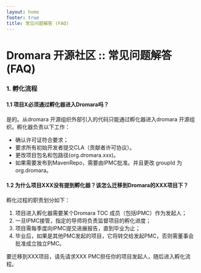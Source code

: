 ```yaml
---
layout: home
footer: true
title: 常见问题解答 (FAQ)
---
```


# Dromara 开源社区 :: 常见问题解答 (FAQ)

### 1. 孵化流程

#### 1.1 项目X必须通过孵化器进入Dromara吗？
是的。从dromara 开源组织外部引入的代码只能通过孵化器进入dromara 开源组织。孵化器负责以下工作：
* 确认许可证符合要求；
* 要求所有初始开发者提交CLA（贡献者许可协议）。
* 更改项目包名和包路径(org.dromara.xxx)。
* 如果需要发布到MavenRepo，需要由IPMC批准。并且更改 groupId 为org.dromara。


#### 1.2 为什么项目XXX没有提到孵化器？该怎么迁移到Dromara的XXX项目下？
孵化过程的职责划分如下：
1. 项目进入孵化器需要某个Dromara TOC 成员（包括IPMC）作为发起人；
2. 一旦IPMC接管，指定的导师将负责监督项目的孵化进度；
3. 项目需每季度向IPMC提交进展报告，直到毕业为止；
4. 毕业后，如果是其他PMC发起的项目，它将转交给发起PMC，否则需董事会批准成立独立PMC。

要迁移到XXX项目，请先请求XXX PMC担任你的项目发起人，随后进入孵化流程。


